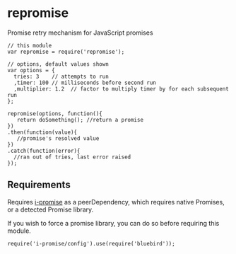 # repromise

Promise retry mechanism for JavaScript promises


```
// this module
var repromise = require('repromise');

// options, default values shown
var options = {
  tries: 3    // attempts to run
  ,timer: 100 // milliseconds before second run
  ,multiplier: 1.2  // factor to multiply timer by for each subsequent run
};

repromise(options, function(){
   return doSomething(); //return a promise
})
.then(function(value){
   //promise's resolved value
})
.catch(function(error){
  //ran out of tries, last error raised
});
```



## Requirements

Requires [i-promise](https://www.npmjs.com/package/i-promise) as a peerDependency, which requires native Promises, or a detected Promise library.

If you wish to force a promise library, you can do so before requiring this module.

```
require('i-promise/config').use(require('bluebird'));
```
